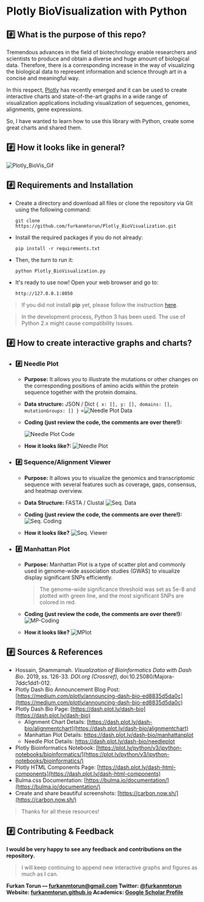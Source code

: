   
# Plotly BioVisualization with Python

## :hash: What is the purpose of this repo?
Tremendous advances in the field of biotechnology enable researchers and scientists to produce and obtain a diverse and huge amount of biological data.  Therefore, there is a corresponding increase in the way of visualizing the biological data to represent information and science through art in a concise and meaningful way. 

In this respect, [Plotly](https://plot.ly/) has recently emerged and it can be used to create interactive charts and state-of-the-art graphs in a wide range of visualization applications including visualization of sequences, genomes, alignments, gene expressions. 

So, I have wanted to learn how to use this library with Python, create some great charts and shared them. 

## :hash: How it looks like in general?
![Plotly_BioVis_Gif](https://github.com/furkanmtorun/Plotly_BioVisualization/raw/master/Plotly_BioVisualization.gif)


## :hash: Requirements and Installation
 - Create a directory and download all files or clone the repository via Git using the following command:
 
 	`git clone https://github.com/furkanmtorun/Plotly_BioVisualization.git`

 - Install the required packages if you do not already:
 
	` pip install -r requirements.txt `

- Then, the turn to run it: 

	`python Plotly_BioVisualization.py`

- It's ready to use now! Open your web browser and go to:

	`http://127.0.0.1:8050 `

> If you did not install **pip** yet, please follow the instruction [here](https://pip.pypa.io/en/stable/installing/).

> In the development process, Python 3 has been used. The use of Python 2.x might cause compatibility issues.  

## :hash: How to create interactive graphs and charts?

- ### :hash:  Needle Plot
	- **Purpose:** It allows you to illustrate the mutations or other changes on the corresponding positions of amino acids within the protein sequence together with the protein domains.
	- **Data structure:** JSON / Dict
	`{ x: [], y: [], domains: [], mutationGroups: [] }`
	=![Needle Plot Data](https://user-images.githubusercontent.com/49681382/74552773-086fec80-4f67-11ea-86ae-44b845a5c5a2.png)
	
	- **Coding (just review the code, the comments are over there!):**

		![Needle Plot Code](https://user-images.githubusercontent.com/49681382/74553656-dcee0180-4f68-11ea-88ec-99b9f12a5a47.png)

	- **How it looks like?:**
	![Needle Plot](https://user-images.githubusercontent.com/49681382/74552991-71effb00-4f67-11ea-91c3-8e4ac9a8ddf2.png)


- ### :hash:  Sequence/Alignment Viewer
	- **Purpose:** It allows you to visualize the genomics and transcriptomic sequence with several features such as coverage, gaps, consensus, and heatmap overview.
	- **Data Structure:** FASTA / Clustal
			![Seq. Data](https://user-images.githubusercontent.com/49681382/74554009-951baa00-4f69-11ea-9faf-b94b481ce4e5.png)
	
	- **Coding (just review the code, the comments are over there!):**
		![Seq. Coding](https://user-images.githubusercontent.com/49681382/74554436-9ef1dd00-4f6a-11ea-9eaa-8dcaf9b206da.png)	

	- **How it looks like?**
		![Seq. Viewer](https://user-images.githubusercontent.com/49681382/74554313-50444300-4f6a-11ea-8fa2-645a625413eb.png)

- ### :hash:  Manhattan Plot
	- **Purpose:** Manhattan Plot is a type of scatter plot and commonly used in genome-wide association studies (GWAS) to visualize display significant SNPs efficiently.
		> The genome-wide significance threshold was set as 5e-8 and plotted with green line, and the most significant SNPs are colored in red.
	- **Coding (just review the code, the comments are over there!):**
			![MP-Coding](https://user-images.githubusercontent.com/49681382/74554893-96e66d00-4f6b-11ea-98a1-55a79fd02c1a.png)

	- **How it looks like?**
			![MPlot](https://user-images.githubusercontent.com/49681382/74554587-f2642b00-4f6a-11ea-8a1e-83a12b4ab742.png)




## :hash: Sources & References

 - Hossain, Shammamah. _Visualization of Bioinformatics Data with Dash Bio_. 2019, ss. 126-33. _DOI.org (Crossref)_, doi:10.25080/Majora-7ddc1dd1-012.
  - Plotly Dash Bio  Announcement Blog Post: [https://medium.com/plotly/announcing-dash-bio-ed8835d5da0c](https://medium.com/plotly/announcing-dash-bio-ed8835d5da0c)
 - Plotly Dash Bio Page: [https://dash.plot.ly/dash-bio](https://dash.plot.ly/dash-bio)
	 - Alignment Chart Details: [https://dash.plot.ly/dash-bio/alignmentchart](https://dash.plot.ly/dash-bio/alignmentchart)
	 - Manhattan Plot Details: https://dash.plot.ly/dash-bio/manhattanplot
	 - Needle Plot Details: https://dash.plot.ly/dash-bio/needleplot
 - Plotly Bioinformatics Notebook: [https://plot.ly/python/v3/ipython-notebooks/bioinformatics/](https://plot.ly/python/v3/ipython-notebooks/bioinformatics/)
 - Plotly HTML Components Page: [https://dash.plot.ly/dash-html-components](https://dash.plot.ly/dash-html-components) 
 - Bulma.css Documentation: [https://bulma.io/documentation/](https://bulma.io/documentation/)
 - Create and share beautiful screenshots: [https://carbon.now.sh/](https://carbon.now.sh/) 

> Thanks for all these resources!

## :hash: Contributing & Feedback
**I would be very happy to see any feedback and contributions on the repository.**
> I will keep continuing to append new interactive graphs and figures as much as I can.

**Furkan Torun — [furkanmtorun@gmail.com](mailto:furkanmtorun@gmail.com) 
Twitter: [@furkanmtorun](https://twitter.com/furkanmtorun) 
Website: [furkanmtorun.github.io](https://furkanmtorun.github.io/)
Academics: [Google Scholar Profile](https://scholar.google.com/citations?user=d5ZyOZ4AAAAJ)**
